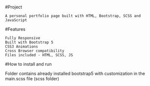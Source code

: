 #Project

    A personal portfolio page built with HTML, Bootstrap, SCSS and JavaScript

#Features

    Fully Responsive
    Built with Bootstrap 5
    CSS3 Animations
    Cross Browser compatibility
    Files included - HTML, SCSS, JS

#How to install and run

Folder contains already installed bootstrap5 with customization in the main.scss file (scss folder)


